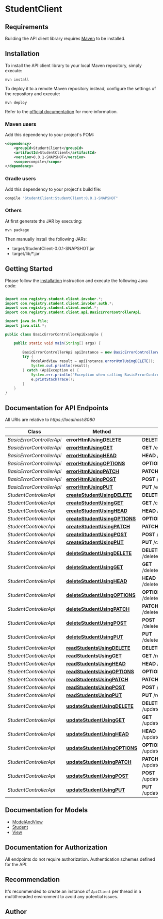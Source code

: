 # StudentClient

## Requirements

Building the API client library requires [Maven](https://maven.apache.org/) to be installed.

## Installation

To install the API client library to your local Maven repository, simply execute:

```shell
mvn install
```

To deploy it to a remote Maven repository instead, configure the settings of the repository and execute:

```shell
mvn deploy
```

Refer to the [official documentation](https://maven.apache.org/plugins/maven-deploy-plugin/usage.html) for more information.

### Maven users

Add this dependency to your project's POM:

```xml
<dependency>
    <groupId>StudentClient</groupId>
    <artifactId>StudentClient</artifactId>
    <version>0.0.1-SNAPSHOT</version>
    <scope>compile</scope>
</dependency>
```

### Gradle users

Add this dependency to your project's build file:

```groovy
compile "StudentClient:StudentClient:0.0.1-SNAPSHOT"
```

### Others

At first generate the JAR by executing:

    mvn package

Then manually install the following JARs:

* target/StudentClient-0.0.1-SNAPSHOT.jar
* target/lib/*.jar

## Getting Started

Please follow the [installation](#installation) instruction and execute the following Java code:

```java

import com.registry.student.client.invoker.*;
import com.registry.student.client.invoker.auth.*;
import com.registry.student.client.model.*;
import com.registry.student.client.api.BasicErrorControllerApi;

import java.io.File;
import java.util.*;

public class BasicErrorControllerApiExample {

    public static void main(String[] args) {
        
        BasicErrorControllerApi apiInstance = new BasicErrorControllerApi();
        try {
            ModelAndView result = apiInstance.errorHtmlUsingDELETE();
            System.out.println(result);
        } catch (ApiException e) {
            System.err.println("Exception when calling BasicErrorControllerApi#errorHtmlUsingDELETE");
            e.printStackTrace();
        }
    }
}

```

## Documentation for API Endpoints

All URIs are relative to *https://localhost:8080*

Class | Method | HTTP request | Description
------------ | ------------- | ------------- | -------------
*BasicErrorControllerApi* | [**errorHtmlUsingDELETE**](docs/BasicErrorControllerApi.md#errorHtmlUsingDELETE) | **DELETE** /error | errorHtml
*BasicErrorControllerApi* | [**errorHtmlUsingGET**](docs/BasicErrorControllerApi.md#errorHtmlUsingGET) | **GET** /error | errorHtml
*BasicErrorControllerApi* | [**errorHtmlUsingHEAD**](docs/BasicErrorControllerApi.md#errorHtmlUsingHEAD) | **HEAD** /error | errorHtml
*BasicErrorControllerApi* | [**errorHtmlUsingOPTIONS**](docs/BasicErrorControllerApi.md#errorHtmlUsingOPTIONS) | **OPTIONS** /error | errorHtml
*BasicErrorControllerApi* | [**errorHtmlUsingPATCH**](docs/BasicErrorControllerApi.md#errorHtmlUsingPATCH) | **PATCH** /error | errorHtml
*BasicErrorControllerApi* | [**errorHtmlUsingPOST**](docs/BasicErrorControllerApi.md#errorHtmlUsingPOST) | **POST** /error | errorHtml
*BasicErrorControllerApi* | [**errorHtmlUsingPUT**](docs/BasicErrorControllerApi.md#errorHtmlUsingPUT) | **PUT** /error | errorHtml
*StudentControllerApi* | [**createStudentUsingDELETE**](docs/StudentControllerApi.md#createStudentUsingDELETE) | **DELETE** /createStudent | createStudent
*StudentControllerApi* | [**createStudentUsingGET**](docs/StudentControllerApi.md#createStudentUsingGET) | **GET** /createStudent | createStudent
*StudentControllerApi* | [**createStudentUsingHEAD**](docs/StudentControllerApi.md#createStudentUsingHEAD) | **HEAD** /createStudent | createStudent
*StudentControllerApi* | [**createStudentUsingOPTIONS**](docs/StudentControllerApi.md#createStudentUsingOPTIONS) | **OPTIONS** /createStudent | createStudent
*StudentControllerApi* | [**createStudentUsingPATCH**](docs/StudentControllerApi.md#createStudentUsingPATCH) | **PATCH** /createStudent | createStudent
*StudentControllerApi* | [**createStudentUsingPOST**](docs/StudentControllerApi.md#createStudentUsingPOST) | **POST** /createStudent | createStudent
*StudentControllerApi* | [**createStudentUsingPUT**](docs/StudentControllerApi.md#createStudentUsingPUT) | **PUT** /createStudent | createStudent
*StudentControllerApi* | [**deleteStudentUsingDELETE**](docs/StudentControllerApi.md#deleteStudentUsingDELETE) | **DELETE** /deleteStudent{registrationNumber} | deleteStudent
*StudentControllerApi* | [**deleteStudentUsingGET**](docs/StudentControllerApi.md#deleteStudentUsingGET) | **GET** /deleteStudent{registrationNumber} | deleteStudent
*StudentControllerApi* | [**deleteStudentUsingHEAD**](docs/StudentControllerApi.md#deleteStudentUsingHEAD) | **HEAD** /deleteStudent{registrationNumber} | deleteStudent
*StudentControllerApi* | [**deleteStudentUsingOPTIONS**](docs/StudentControllerApi.md#deleteStudentUsingOPTIONS) | **OPTIONS** /deleteStudent{registrationNumber} | deleteStudent
*StudentControllerApi* | [**deleteStudentUsingPATCH**](docs/StudentControllerApi.md#deleteStudentUsingPATCH) | **PATCH** /deleteStudent{registrationNumber} | deleteStudent
*StudentControllerApi* | [**deleteStudentUsingPOST**](docs/StudentControllerApi.md#deleteStudentUsingPOST) | **POST** /deleteStudent{registrationNumber} | deleteStudent
*StudentControllerApi* | [**deleteStudentUsingPUT**](docs/StudentControllerApi.md#deleteStudentUsingPUT) | **PUT** /deleteStudent{registrationNumber} | deleteStudent
*StudentControllerApi* | [**readStudentsUsingDELETE**](docs/StudentControllerApi.md#readStudentsUsingDELETE) | **DELETE** /readStudents | readStudents
*StudentControllerApi* | [**readStudentsUsingGET**](docs/StudentControllerApi.md#readStudentsUsingGET) | **GET** /readStudents | readStudents
*StudentControllerApi* | [**readStudentsUsingHEAD**](docs/StudentControllerApi.md#readStudentsUsingHEAD) | **HEAD** /readStudents | readStudents
*StudentControllerApi* | [**readStudentsUsingOPTIONS**](docs/StudentControllerApi.md#readStudentsUsingOPTIONS) | **OPTIONS** /readStudents | readStudents
*StudentControllerApi* | [**readStudentsUsingPATCH**](docs/StudentControllerApi.md#readStudentsUsingPATCH) | **PATCH** /readStudents | readStudents
*StudentControllerApi* | [**readStudentsUsingPOST**](docs/StudentControllerApi.md#readStudentsUsingPOST) | **POST** /readStudents | readStudents
*StudentControllerApi* | [**readStudentsUsingPUT**](docs/StudentControllerApi.md#readStudentsUsingPUT) | **PUT** /readStudents | readStudents
*StudentControllerApi* | [**updateStudentUsingDELETE**](docs/StudentControllerApi.md#updateStudentUsingDELETE) | **DELETE** /updateStudent{registrationNumber} | updateStudent
*StudentControllerApi* | [**updateStudentUsingGET**](docs/StudentControllerApi.md#updateStudentUsingGET) | **GET** /updateStudent{registrationNumber} | updateStudent
*StudentControllerApi* | [**updateStudentUsingHEAD**](docs/StudentControllerApi.md#updateStudentUsingHEAD) | **HEAD** /updateStudent{registrationNumber} | updateStudent
*StudentControllerApi* | [**updateStudentUsingOPTIONS**](docs/StudentControllerApi.md#updateStudentUsingOPTIONS) | **OPTIONS** /updateStudent{registrationNumber} | updateStudent
*StudentControllerApi* | [**updateStudentUsingPATCH**](docs/StudentControllerApi.md#updateStudentUsingPATCH) | **PATCH** /updateStudent{registrationNumber} | updateStudent
*StudentControllerApi* | [**updateStudentUsingPOST**](docs/StudentControllerApi.md#updateStudentUsingPOST) | **POST** /updateStudent{registrationNumber} | updateStudent
*StudentControllerApi* | [**updateStudentUsingPUT**](docs/StudentControllerApi.md#updateStudentUsingPUT) | **PUT** /updateStudent{registrationNumber} | updateStudent


## Documentation for Models

 - [ModelAndView](docs/ModelAndView.md)
 - [Student](docs/Student.md)
 - [View](docs/View.md)


## Documentation for Authorization

All endpoints do not require authorization.
Authentication schemes defined for the API:

## Recommendation

It's recommended to create an instance of `ApiClient` per thread in a multithreaded environment to avoid any potential issues.

## Author




